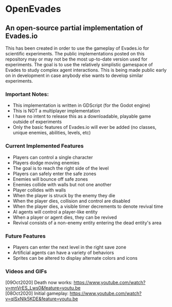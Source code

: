 # OpenEvades
## An open-source partial implementation of Evades.io

This has been created in order to use the gameplay of Evades.io for scientific experiments. The public implementations posted on this repository may or may not be the most up-to-date version used for experiments. The goal is to use the relatively simplistic gamespace of Evades to study complex agent interactions. This is being made public early on in development in case anybody else wants to develop similar experiments.

### Important Notes:
* This implementation is written in GDScript (for the Godot engine)
* This is NOT a multiplayer implementation
* I have no intent to release this as a downloadable, playable game outside of experiments
* Only the basic features of Evades.io will ever be added (no classes, unique enemies, abilities, levels, etc)

### Current Implemented Features
* Players can control a single character
* Players dodge moving enemies
* The goal is to reach the right side of the level
* Players can safely enter the safe zones
* Enemies will bounce off safe zones
* Enemies collide with walls but not one another
* Player collides with walls
* When the player is struck by the enemy they die
* When the player dies, collision and control are disabled
* When the player dies, a visible timer decrements to denote revival time
* AI agents will control a player-like entity
* When a player or agent dies, they can be revived
* Revival consists of a non-enemy entity entering the dead entity's area

### Future Features
* Players can enter the next level in the right save zone
* Artificial agents can have a variety of behaviors
* Sprites can be altered to display alternate colors and icons

### Videos and GIFs
[09Oct2020] Death now works: https://www.youtube.com/watch?v=mnVrES_Lws0&feature=youtu.be <br>
[08Oct2020] Initial gameplay: https://www.youtube.com/watch?v=qlSxNIk5KDE&feature=youtu.be
